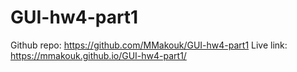 # GUI-hw4-part1
Github repo: https://github.com/MMakouk/GUI-hw4-part1
Live link: https://mmakouk.github.io/GUI-hw4-part1/
